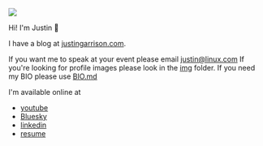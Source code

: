 ![](./img/1.gif)

Hi! I'm Justin :wave:

I have a blog at [justingarrison.com](http://justingarrison.com).

If you want me to speak at your event please email justin@linux.com
If you're looking for profile images please look in the [img](./img/) folder.
If you need my BIO please use [BIO.md](BIO.md)

I'm available online at

- [youtube](https://youtube.com/c/justingarrison)
- [Bluesky](https://bsky.app/profile/justingarrison.com)
- [linkedin](https://www.linkedin.com/in/justingarrison/)
- [resume](https://www.justingarrison.com/resume.html)
